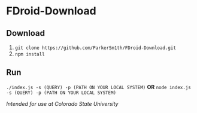 # FDroid-Download

## Download

1. `git clone https://github.com/ParkerSm1th/FDroid-Download.git`
2. `npm install`

## Run

`./index.js -s (QUERY) -p (PATH ON YOUR LOCAL SYSTEM)`
**OR**
`node index.js -s (QUERY) -p (PATH ON YOUR LOCAL SYSTEM)`

_Intended for use at Colorado State University_

